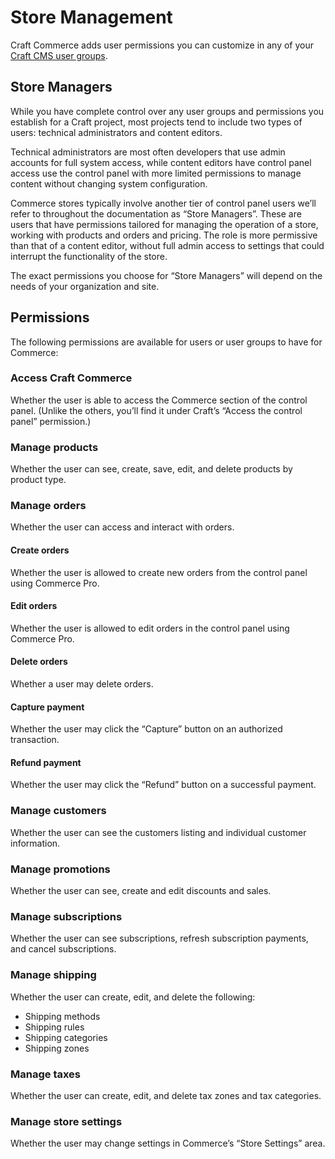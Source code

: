# Store Management

Craft Commerce adds user permissions you can customize in any of your [Craft CMS user groups](/3.x/user-management.md).

## Store Managers

While you have complete control over any user groups and permissions you establish for a Craft project, most projects tend to include two types of users: technical administrators and content editors.

Technical administrators are most often developers that use admin accounts for full system access, while content editors have control panel access use the control panel with more limited permissions to manage content without changing system configuration.

Commerce stores typically involve another tier of control panel users we’ll refer to throughout the documentation as “Store Managers”. These are users that have permissions tailored for managing the operation of a store, working with products and orders and pricing. The role is more permissive than that of a content editor, without full admin access to settings that could interrupt the functionality of the store.

The exact permissions you choose for “Store Managers” will depend on the needs of your organization and site.

## Permissions

The following permissions are available for users or user groups to have for Commerce:

### Access Craft Commerce

Whether the user is able to access the Commerce section of the control panel. (Unlike the others, you’ll find it under Craft’s “Access the control panel” permission.)

### Manage products

Whether the user can see, create, save, edit, and delete products by product type.

### Manage orders

Whether the user can access and interact with orders.

#### Create orders <badge text="Pro" title="Commerce Pro only" />

Whether the user is allowed to create new orders from the control panel using Commerce Pro.

#### Edit orders <badge text="Pro" title="Commerce Pro only" />

Whether the user is allowed to edit orders in the control panel using Commerce Pro.

#### Delete orders

Whether a user may delete orders.

#### Capture payment

Whether the user may click the “Capture” button on an authorized transaction.

#### Refund payment

Whether the user may click the “Refund” button on a successful payment.

### Manage customers

Whether the user can see the customers listing and individual customer information.

### Manage promotions

Whether the user can see, create and edit discounts and sales.

### Manage subscriptions

Whether the user can see subscriptions, refresh subscription payments, and cancel subscriptions.

### Manage shipping <badge text="Pro" title="Commerce Pro only" />

Whether the user can create, edit, and delete the following:

- Shipping methods
- Shipping rules
- Shipping categories
- Shipping zones

### Manage taxes <badge text="Pro" title="Commerce Pro only" />

Whether the user can create, edit, and delete tax zones and tax categories.

### Manage store settings

Whether the user may change settings in Commerce’s “Store Settings” area.